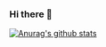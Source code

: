 ### Hi there 👋

[![Anurag's github stats](https://github-readme-stats.vercel.app/api?username=monzim)](https://github.com/anuraghazra/github-readme-stats)
